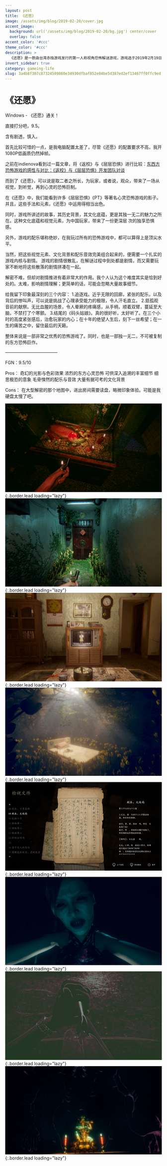 ```yaml
---
layout: post
title: 《还愿》
image: /assets/img/blog/2019-02-20/cover.jpg
accent_image: 
  background: url('/assets/img/blog/2019-02-20/bg.jpg') center/cover
  overlay: false
accent_color: '#ccc'
theme_color: '#ccc'
description: >
  《还愿》是一款由台湾赤烛游戏发行的第一人称视角恐怖解谜游戏，游戏选于2019年2月19日开放下载。游戏描述了1980年代的台湾台北的一个小公寓中，一个试图遵循传统观念的三口之家周边发生的诸多事件。游戏之名称“还愿”，是民间佛教、道教的一种宗教行为。同时都有使用一些汉传佛教的术语及宗教行为，例如颂经念咒等等。
invert_sidebar: true
category: gameing-life
slug: 3a4b8f307c87324509860e34930dfbaf852e04be5d387ed2ef13467ff0ffc9ed
---
```


# 《还愿》

Windows - 《还愿》通关！

直接打分吧，9.5。

含有剧透，慎入。

首先比较可惜的一点，是我电脑配置太差了，尽管《还愿》的配置要求不高，我开1080P低画质仍然掉帧。

之前在indienova看到过一篇文章，将《返校》与《层层恐惧》进行比较：[东西方恐怖游戏的感性与对比：《返校》与《层层恐惧》开发团队对谈](https://indienova.com/indie-game-news/dialogue-bewteen-layers-of-fear-and-detention/)

而到了《还愿》，可以说是取二者之所长，为玩家，或者说，观众，带来了一场从视觉，到听觉，再到心灵的恐怖巨制。

在《还愿》中，我们能看到许多《层层恐惧》《PT》等著名心灵恐怖游戏的影子。并且，这些手法和元素，《还愿》中运用得相当出色。

同时，游戏所讲述的故事，其历史背景，其文化底蕴，更是其独一无二的魅力之所在。这种文化底蕴和视觉元素，为中国玩家，带来了一份更深层 次的独享恐惧感。

另外，游戏的配乐堪称绝妙，在我玩过所有的恐怖游戏中，都可以算得上是顶尖水平。

当然，把这些视觉元素、文化背景和配乐音效完美组合起来的，便需要一个扎实的游戏内核与剧情。
游戏的剧情很散乱，在解谜过程中到处都是剧情，而又需要玩家不断地将这些散落的剧情拼凑在一起。

解密不难，但却对剧情推进有着非常大的作用。我个人认为这个难度其实是恰到好处的。太难，影响剧情理解；更简单的话，可能会忽略大量故事细节。

给我留下印象最深刻的三个内容：
1.追逐戏。近乎无限的回廊，紧张的配乐，以及背后的惨叫声，可以说是挑战了心理承受能力的极限，令人汗毛直立。
2.慈孤观音前的献祭。无比血腥的场景，令人晕厥的疼痛感，从手柄，顺着双臂，蔓延至大脑，不禁打了个寒颤。
3.结尾的《码头姑娘》。真的很好听，太好听了。在三个小时的高度紧张感后，治愈玩家的内心；在十年的绝望人生后，刻下一丝希望；在一生的痛苦之中，留住最后的天籁。

整体来说是一部非常之优秀的恐怖游戏了。同时，也是一部独一无二，不可被复制的东方恐怖巨作。

————————————

FGN：9.5/10

Pros：
奇幻的光影与色彩效果
浓烈的东方心灵恐怖
可供深入追溯的丰富细节
细思极恐的意象
毛骨悚然的配乐与音效
大量有据可考的文化背景

Cons：
在大型解密的那个地图中，进出房间需要读盘，略微印象体验。可能是我硬盘太慢了吧。

![](/assets/img/blog/2019-02-20/1.jpg){:.border.lead loading="lazy"}
![](/assets/img/blog/2019-02-20/2.jpg){:.border.lead loading="lazy"}
![](/assets/img/blog/2019-02-20/3.jpg){:.border.lead loading="lazy"}
![](/assets/img/blog/2019-02-20/4.jpg){:.border.lead loading="lazy"}
![](/assets/img/blog/2019-02-20/5.jpg){:.border.lead loading="lazy"}
![](/assets/img/blog/2019-02-20/6.jpg){:.border.lead loading="lazy"}
![](/assets/img/blog/2019-02-20/7.jpg){:.border.lead loading="lazy"}
![](/assets/img/blog/2019-02-20/8.jpg){:.border.lead loading="lazy"}

